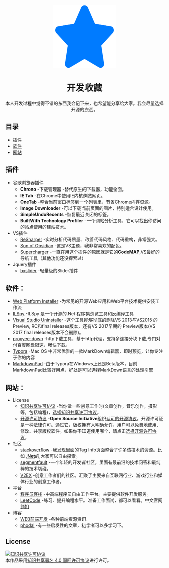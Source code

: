 <div align="center">
	<img width="200" height="200" src="media/star.svg" alt="Awesome">
	<br>
	<p>
		<h1>开发收藏</h2>
	</p>
<p>本人开发过程中觉得不错的东西我会记下来，也希望能分享给大家。我会尽量选择开源的东西。</p>
</div>

## 目录
- [插件](#插件)
- [软件](#软件)
- [网站](#网站)





## 插件

- 谷歌浏览器插件
  - **Chrono** -下载管理器 -替代原生的下载器，功能全面。
  - **IE Tab** -在Chrome中使用IE内核浏览网页。
  - **OneTab** -整合当前窗口标签到一个列表里，节省Chrome内存资源。
  - **Image Downloader** -可以下载当前页面的图片，特别适合设计使用。
  - **SimpleUndoRecents** -恢复最近关闭的标签。
  - **BuiltWith Technology Profiler** -一个网站分析工具，它可以找出你访问的站点使用的建站技术。
- VS插件
	- [ReSharper](https://www.jetbrains.com/resharper/) -实时分析代码质量、改善代码风格、代码重构，非常强大。
	- [Son of Obsidian](https://studiostyl.es/schemes/son-of-obsidian) -这是VS主题，我非常喜欢的配色。
	- [Supercharger](http://www.supercharger.tools/) -一直在用这个插件的原因就是它的**CodeMAP**,VS最好的导航工具（其他功能还没探索过）
- Jquery插件
	- [bxslider](https://github.com/stevenwanderski/bxslider-4) -轻量级的Slider插件

## 软件：

- [Web Platform Installer](https://www.microsoft.com/web/downloads/platform.aspx) -为常见的开源Web应用和Web平台技术提供安装工作流
- [ILSpy](https://github.com/icsharpcode/ILSpy) -ILSpy 是一个开源的.Net 程序集浏览工具和反编译工具
- [Visual Studio Uninstaller](https://github.com/Microsoft/VisualStudioUninstaller) -这个工具能够彻底的删除VS 2013与VS2015 的 Preview, RC和final releases版本，还有VS 2017早期的 Preview版本(VS 2017 final releases版本不会删除)。
- [proxyee-down](https://github.com/proxyee-down-org/proxyee-down) -http下载工具，基于http代理，支持多连接分块下载,专门对付百度网盘限速，畅快下载。
- [Typora](https://typora.io) -Mac OS 中非常优雅的一款MarkDown编辑器，即时预览，让你专注于你的内容
- [MarkdownPad](http://markdownpad.com/) -由于Typora在Windows上还是Beta版本，目前MarkdownPad比较好用点，好处是可以选择MarkDown语言的处理引擎




## 网站：
- License
    - [知识共享许可协议](https://creativecommons.org) -当你做一些创意工作时(文章创作，音乐创作，摄影等，包括编程)，[选择知识共享许可协议](https://creativecommons.org/choose/)。
    - [开源许可协议](https://opensource.org/licenses) -**Open Source Initiative**组织[认可的开源协议](https://opensource.org/licenses/alphabetical)。开源许可证是一种法律许可。通过它，版权拥有人明确允许，用户可以免费地使用、修改、共享版权软件。如果你不知道使用哪个，请点击[选择开源许可协议](https://choosealicense.com/)。
- 社区    
    - [stackoverflow](https://stackoverflow.com) -我发现里面的Tag Info页面整合了许多该技术的资源。比如 [**.Net**](https://stackoverflow.com/tags/.net/info)的,大家可以自由探索。
    - [segmentfault](https://segmentfault.com/) -一个年轻的开发者社区，里面有最前沿的技术问答和最纯粹的技术切磋。
    - [V2EX](https://www.v2ex.com/) -创意工作者们的社区。汇聚了主要来自互联网行业、游戏行业和媒体行业的创意工作者。
- 平台
	- [程序员客栈](https://www.proginn.com/) -中高端程序员自由工作平台。主要提供软件开发服务。
	- [LeetCode](https://leetcode.com/) -练习、提升编程水平。准备工作面试，都可以看看。中文官网[领扣](https://leetcode-cn.com/)
- 博客
  - [WEB前端开发](http://www.css88.com/) -各种前端资源资讯
  - [phodal](https://www.phodal.com/) -有一些启发性的文章，初学者可以多学习下。

## License
<a rel="license" href="http://creativecommons.org/licenses/by/4.0/"><img alt="知识共享许可协议" style="border-width:0" src="https://i.creativecommons.org/l/by/4.0/88x31.png" /></a><br />本作品采用<a rel="license" href="http://creativecommons.org/licenses/by/4.0/">知识共享署名 4.0 国际许可协议</a>进行许可。



